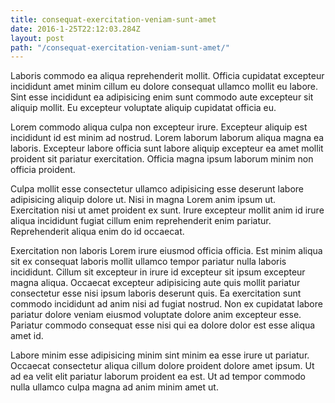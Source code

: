 ```yaml
---
title: consequat-exercitation-veniam-sunt-amet
date: 2016-1-25T22:12:03.284Z
layout: post
path: "/consequat-exercitation-veniam-sunt-amet/"
---
```


Laboris commodo ea aliqua reprehenderit mollit. Officia cupidatat excepteur incididunt amet minim cillum eu dolore consequat ullamco mollit eu labore. Sint esse incididunt ea adipisicing enim sunt commodo aute excepteur sit aliquip mollit. Eu excepteur voluptate aliquip cupidatat officia eu.

Lorem commodo aliqua culpa non excepteur irure. Excepteur aliquip est incididunt id est minim ad nostrud. Lorem laborum laborum aliqua magna ea laboris. Excepteur labore officia sunt labore aliquip excepteur ea amet mollit proident sit pariatur exercitation. Officia magna ipsum laborum minim non officia proident.

Culpa mollit esse consectetur ullamco adipisicing esse deserunt labore adipisicing aliquip dolore ut. Nisi in magna Lorem anim ipsum ut. Exercitation nisi ut amet proident ex sunt. Irure excepteur mollit anim id irure aliqua incididunt fugiat cillum enim reprehenderit enim pariatur. Reprehenderit aliqua enim do id occaecat.

Exercitation non laboris Lorem irure eiusmod officia officia. Est minim aliqua sit ex consequat laboris mollit ullamco tempor pariatur nulla laboris incididunt. Cillum sit excepteur in irure id excepteur sit ipsum excepteur magna aliqua. Occaecat excepteur adipisicing aute quis mollit pariatur consectetur esse nisi ipsum laboris deserunt quis. Ea exercitation sunt commodo incididunt ad anim nisi ad fugiat nostrud. Non ex cupidatat labore pariatur dolore veniam eiusmod voluptate dolore anim excepteur esse. Pariatur commodo consequat esse nisi qui ea dolore dolor est esse aliqua amet id.

Labore minim esse adipisicing minim sint minim ea esse irure ut pariatur. Occaecat consectetur aliqua cillum dolore proident dolore amet ipsum. Ut ad ea velit elit pariatur laborum proident ea est. Ut ad tempor commodo nulla ullamco culpa magna ad anim minim amet ut.
